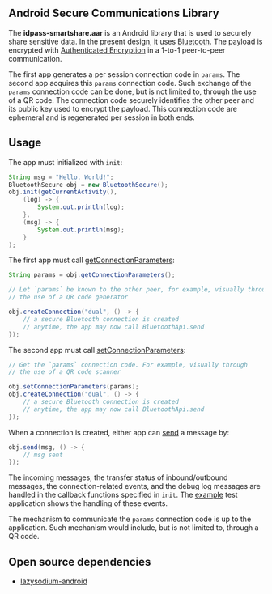 ## Android Secure Communications Library

The **idpass-smartshare.aar** is an Android library that is used to securely share sensitive data. In the present design, it uses [Bluetooth](https://developers.google.com/nearby/connections/overview). The payload is encrypted with [Authenticated Encryption](https://en.wikipedia.org/wiki/Authenticated_encryption) in a 1-to-1 peer-to-peer communication. 

The first app generates a per session connection code in `params`. The second app acquires this `params` connection code. Such exchange of the `params` connection code can be done, but is not limited to, through the use of a QR code. The connection code securely identifies the other peer and its public key used to encrypt the payload. This connection code are ephemeral and is regenerated per session in both ends. 

## Usage

The app must initialized with `init`:

```java
String msg = "Hello, World!";
BluetoothSecure obj = new BluetoothSecure();
obj.init(getCurrentActivity(),
    (log) -> {
        System.out.println(log);
    }, 
    (msg) -> {
        System.out.println(msg);
    }
);
```

The first app must call [getConnectionParameters](https://github.com/idpass/react-native-idpass-smartshare/blob/main/example/src/App.tsx#L144-L166):

```java
String params = obj.getConnectionParameters();

// Let `params` be known to the other peer, for example, visually through
// the use of a QR code generator

obj.createConnection("dual", () -> {
    // a secure Bluetooth connection is created
    // anytime, the app may now call BluetoothApi.send
});
```

The second app must call [setConnectionParameters](https://github.com/idpass/react-native-idpass-smartshare/blob/main/example/src/App.tsx#L191-L201):

```java
// Get the `params` connection code. For example, visually through
// the use of a QR code scanner

obj.setConnectionParameters(params);
obj.createConnection("dual", () -> {
    // a secure Bluetooth connection is created
    // anytime, the app may now call BluetoothApi.send
});

```



When a connection is created, either app can [send](https://github.com/idpass/react-native-idpass-smartshare/blob/main/example/src/App.tsx#L231-L237) a message by:

```java
obj.send(msg, () -> {
    // msg sent
});

```

The incoming messages, the transfer status of inbound/outbound messages, the connection-related events, and the debug log messages are handled in the callback functions specified in `init`. The [example](https://github.com/idpass/react-native-idpass-smartshare/blob/main/example/src/App.tsx#L82-L109) test application shows the handling of these events. 

The mechanism to communicate the `params` connection code is up to the application. Such mechanism would include, but is not limited to, through a QR code.

## Open source dependencies

- [lazysodium-android](https://github.com/terl/lazysodium-android)
